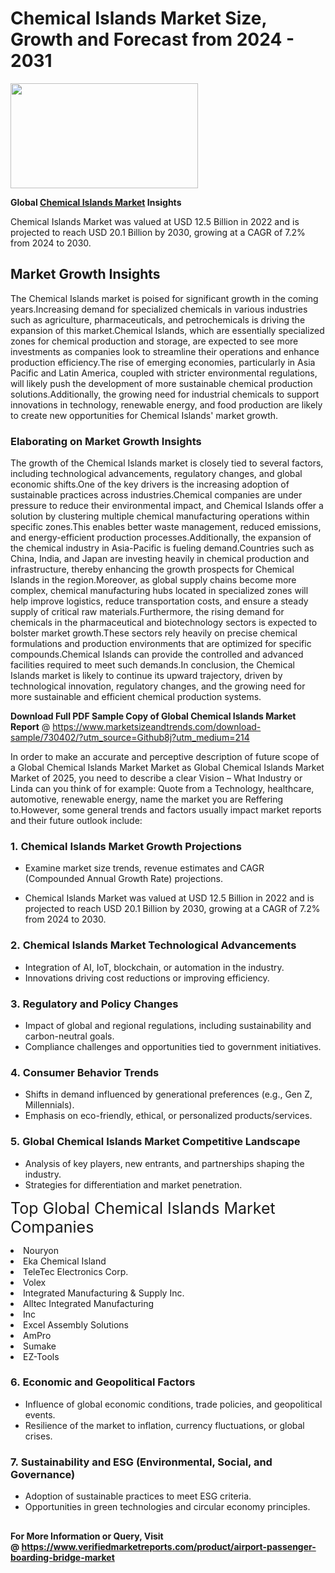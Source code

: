 <H1>Chemical Islands Market Size, Growth and Forecast from 2024 - 2031</H1><img class="aligncenter size-medium wp-image-584254" src="https://thirdeyenews.in/wp-content/uploads/2024/09/Global-Market-Research-300x168.jpeg" alt="" width="300" height="168" /><p><strong>Global&nbsp;<a href="https://www.marketsizeandtrends.com/download-sample/730402/?utm_source=Github8j?utm_medium=214">Chemical Islands Market</a> Insights</strong></p><p>Chemical Islands Market was valued at USD 12.5 Billion in 2022 and is projected to reach USD 20.1 Billion by 2030, growing at a CAGR of 7.2% from 2024 to 2030.</p><p><h2>Market Growth Insights</h2> The Chemical Islands market is poised for significant growth in the coming years.Increasing demand for specialized chemicals in various industries such as agriculture, pharmaceuticals, and petrochemicals is driving the expansion of this market.Chemical Islands, which are essentially specialized zones for chemical production and storage, are expected to see more investments as companies look to streamline their operations and enhance production efficiency.The rise of emerging economies, particularly in Asia Pacific and Latin America, coupled with stricter environmental regulations, will likely push the development of more sustainable chemical production solutions.Additionally, the growing need for industrial chemicals to support innovations in technology, renewable energy, and food production are likely to create new opportunities for Chemical Islands' market growth. <h3>Elaborating on Market Growth Insights</h3> The growth of the Chemical Islands market is closely tied to several factors, including technological advancements, regulatory changes, and global economic shifts.One of the key drivers is the increasing adoption of sustainable practices across industries.Chemical companies are under pressure to reduce their environmental impact, and Chemical Islands offer a solution by clustering multiple chemical manufacturing operations within specific zones.This enables better waste management, reduced emissions, and energy-efficient production processes.Additionally, the expansion of the chemical industry in Asia-Pacific is fueling demand.Countries such as China, India, and Japan are investing heavily in chemical production and infrastructure, thereby enhancing the growth prospects for Chemical Islands in the region.Moreover, as global supply chains become more complex, chemical manufacturing hubs located in specialized zones will help improve logistics, reduce transportation costs, and ensure a steady supply of critical raw materials.Furthermore, the rising demand for chemicals in the pharmaceutical and biotechnology sectors is expected to bolster market growth.These sectors rely heavily on precise chemical formulations and production environments that are optimized for specific compounds.Chemical Islands can provide the controlled and advanced facilities required to meet such demands.In conclusion, the Chemical Islands market is likely to continue its upward trajectory, driven by technological innovation, regulatory changes, and the growing need for more sustainable and efficient chemical production systems.</p><p><span class=""><strong>Download Full PDF Sample Copy of Global Chemical Islands Market Report</strong> @ <a href="https://www.marketsizeandtrends.com/download-sample/730402/?utm_source=Github8j?utm_medium=214" target="_blank">https://www.marketsizeandtrends.com/download-sample/730402/?utm_source=Github8j?utm_medium=214</a></span></p><p>In order to make an accurate and perceptive description of future scope of a Global&nbsp;Chemical Islands Market Market as Global&nbsp;Chemical Islands Market Market of 2025, you need to describe a clear Vision &ndash; What Industry or Linda can you think of for example: Quote from a Technology, healthcare, automotive, renewable energy, name the market you are Reffering to.However, some general trends and factors usually impact market reports and their future outlook include:</p><h3>1.&nbsp;<strong>Chemical Islands Market Growth Projections</strong></h3><ul><li>Examine market size trends, revenue estimates and CAGR (Compounded Annual Growth Rate) projections.</li><li><p>Chemical Islands Market was valued at USD 12.5 Billion in 2022 and is projected to reach USD 20.1 Billion by 2030, growing at a CAGR of 7.2% from 2024 to 2030.</p></li></ul><h3>2.&nbsp;<strong>Chemical Islands Market Technological Advancements</strong></h3><ul><li>Integration of AI, IoT, blockchain, or automation in the industry.</li><li>Innovations driving cost reductions or improving efficiency.</li></ul><h3>3.&nbsp;<strong>Regulatory and Policy Changes</strong></h3><ul><li>Impact of global and regional regulations, including sustainability and carbon-neutral goals.</li><li>Compliance challenges and opportunities tied to government initiatives.</li></ul><h3>4.&nbsp;<strong>Consumer Behavior Trends</strong></h3><ul><li>Shifts in demand influenced by generational preferences (e.g., Gen Z, Millennials).</li><li>Emphasis on eco-friendly, ethical, or personalized products/services.</li></ul><h3>5.&nbsp;<strong>Global Chemical Islands Market Competitive Landscape</strong></h3><ul><li>Analysis of key players, new entrants, and partnerships shaping the industry.</li><li>Strategies for differentiation and market penetration.</li></ul><p data-pm-slice="1 1 []"><span style="color: inherit; font-family: inherit; font-size: 25px;">Top Global Chemical Islands Market Companies</span></p><div class="" data-test-id=""><p><li>Nouryon</li><li> Eka Chemical Island</li><li> TeleTec Electronics Corp.</li><li> Volex</li><li> Integrated Manufacturing & Supply Inc.</li><li> Alltec Integrated Manufacturing</li><li> Inc</li><li> Excel Assembly Solutions</li><li> AmPro</li><li> Sumake</li><li> EZ-Tools</li></p></div><h3>6.&nbsp;<strong>Economic and Geopolitical Factors</strong></h3><ul><li>Influence of global economic conditions, trade policies, and geopolitical events.</li><li>Resilience of the market to inflation, currency fluctuations, or global crises.</li></ul><h3>7.&nbsp;<strong>Sustainability and ESG (Environmental, Social, and Governance)</strong></h3><ul><li>Adoption of sustainable practices to meet ESG criteria.</li><li>Opportunities in green technologies and circular economy principles.</li></ul><h2><strong style="font-size: 14px;">For More Information or Query, Visit @&nbsp;</strong><a style="background-color: #ffffff; font-size: 14px;" href="https://www.marketsizeandtrends.com/report/chemical-islands-market/" target="_blank">https://www.verifiedmarketreports.com/product/airport-passenger-boarding-bridge-market</a></h2>